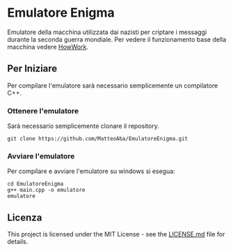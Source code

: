 # Emulatore Enigma

Emulatore della macchina utilizzata dai nazisti per criptare i messaggi durante la seconda guerra mondiale. Per vedere il funzionamento base della macchina vedere [HowWork](docs/HowItWorks.md).

## Per Iniziare

Per compilare l'emulatore sarà necessario semplicemente un compilatore C++.

### Ottenere l'emulatore

Sarà necessario semplicemente clonare il repository.

```
git clone https://github.com/MatteoAba/EmulatoreEnigma.git
```

### Avviare l'emulatore

Per compilare e avviare l'emulatore su windows si esegua:

```
cd EmulatoreEnigma
g++ main.cpp -o emulatore
emulatore
```

## Licenza

This project is licensed under the MIT License - see the [LICENSE.md](LICENSE.md) file for details.
